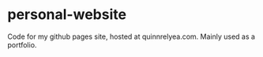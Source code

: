 # personal-website
Code for my github pages site, hosted at quinnrelyea.com. Mainly used as a portfolio.
